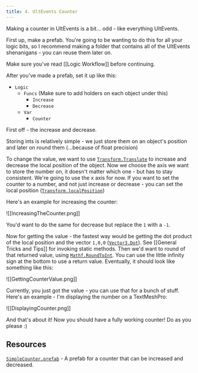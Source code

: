 ```yaml
---
title: 4. UltEvents Counter
---
```


Making a counter in UltEvents is a bit... odd - like everything UltEvents.

First up, make a prefab. You're going to be wanting to do this for all your logic bits, so I recommend making a folder that contains all of the UltEvents shenanigans - you can reuse them later on.

Make sure you've read [[Logic Workflow]] before continuing.

After you've made a prefab, set it up like this:
- `Logic`
	- `Funcs` (Make sure to add holders on each object under this)
		-  `Increase`
		-  `Decrease`
	- `Var`
		- `Counter`

First off - the increase and decrease.

Storing ints is relatively simple - we just store them on an object's position and later on round them (...because of float precision)

To change the value, we want to use [``Transform.Translate``](https://docs.unity3d.com/ScriptReference/Transform.Translate.html) to increase and decrease the local position of the object. Now we choose the axis we want to store the number on, it doesn't matter which one - but has to stay consistent. We're going to use the x axis for now. If you want to set the counter to a number, and not just increase or decrease - you can set the local position ([``Transform.localPosition``](https://docs.unity3d.com/ScriptReference/Transform-localPosition.html))

Here's an example for increasing the counter:

![[IncreasingTheCounter.png]]

You'd want to do the same for decrease but replace the `1` with a `-1`.

Now for getting the value - the fastest way would be getting the dot product of the local position and the vector `1,0,0` ([`Vector3.Dot`](https://docs.unity3d.com/ScriptReference/Vector3.Dot.html)).
See [[General Tricks and Tips]] for invoking static methods.
Then we'd want to round of that returned value, using [`Mathf.RoundToInt`](https://docs.unity3d.com/ScriptReference/Mathf.RoundToInt.html). You can use the little infinity sign at the bottom to use a return value. Eventually, it should look like something like this:

![[GettingCounterValue.png]]

Currently, you just got the value - you can use that for a bunch of stuff. Here's an example - I'm displaying the number on a TextMeshPro:

![[DisplayingCounter.png]]

And that's about it! Now you should have a fully working counter! Do as you please :)
## Resources

[`SimpleCounter.prefab`](https://github.com/Lava-Pals/bl-unofficial-docs/blob/main/resources/prefabs/UltEvents%20Counter/SimpleCounter.prefab) - A prefab for a counter that can be increased and decreased.
